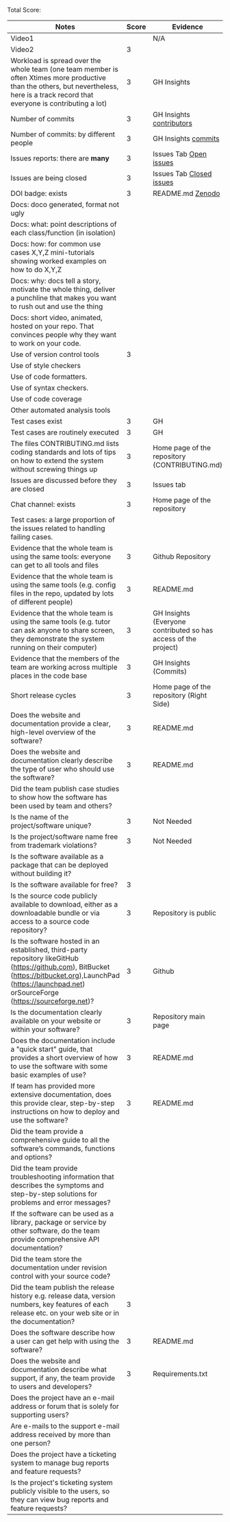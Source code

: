 Total Score: 

|Notes|Score|Evidence|
|-----|---------|---------|
|Video1|  | N/A | 
|Video2| 3 |  | 
|Workload is spread over the whole team (one team member is often Xtimes more productive than the others, but nevertheless, here is a track record that everyone is contributing a lot)| 3 | GH Insights |
|Number of commits| 3 | GH Insights [contributors](https://github.com/dnellur4/flood_detection_model/graphs/contributors)|
|Number of commits: by different people| 3 | GH Insights [commits](https://github.com/dnellur4/flood_detection_model/graphs/commit-activity) |
|Issues reports: there are **many**| 3 | Issues Tab [Open issues](https://github.com/dnellur4/flood_detection_model/issues?q=is%3Aissue+is%3Aopen)|
|Issues are being closed| 3 | Issues Tab [Closed issues](https://github.com/dnellur4/flood_detection_model/issues?q=is%3Aissue+is%3Aclosed)|
|DOI badge: exists| 3 | README.md [Zenodo](https://zenodo.org/record/7158368#.Y0Cd-OzMK3I)|
|Docs: doco generated, format not ugly |  |  |
|Docs: what: point descriptions of each class/function (in isolation) |  |  
|Docs: how: for common use cases X,Y,Z mini-tutorials showing worked examples on how to do X,Y,Z|  |  |
|Docs: why: docs tell a story, motivate the whole thing, deliver a punchline that makes you want to rush out and use the thing|  | 
|Docs: short video, animated, hosted on your repo. That convinces people why they want to work on your code.|  | 
|Use of version control tools| 3 |  |
|Use of style checkers |  |  |
|Use of code formatters. |  |  |
|Use of syntax checkers. |  |  |
|Use of code coverage |  |  |
|Other automated analysis tools|  |  |
|Test cases exist| 3 | GH |
|Test cases are routinely executed| 3 | GH |
|The files CONTRIBUTING.md lists coding standards and lots of tips on how to extend the system without screwing things up| 3 | Home page of the repository (CONTRIBUTING.md) |
|Issues are discussed before they are closed| 3 | Issues tab |
|Chat channel: exists| 3 | Home page of the repository |
|Test cases: a large proportion of the issues related to handling failing cases.|  |  |
|Evidence that the whole team is using the same tools: everyone can get to all tools and files| 3 | Github Repository
|Evidence that the whole team is using the same tools (e.g. config files in the repo, updated by lots of different people)| 3 | README.md
|Evidence that the whole team is using the same tools (e.g. tutor can ask anyone to share screen, they demonstrate the system running on their computer)| 3 | GH Insights (Everyone contributed so has access of the project)
|Evidence that the members of the team are working across multiple places in the code base| 3 | GH Insights (Commits)
|Short release cycles | 3 | Home page of the repository (Right Side) |
|Does the website and documentation provide a clear, high-level overview of the software? | 3 | README.md
|Does the website and documentation clearly describe the type of user who should use the software? | 3 | README.md
|Did the team publish case studies to show how the software has been used by team and others? |  | 
|Is the name of the project/software unique? | 3 | Not Needed
|Is the project/software name free from trademark violations? | 3 | Not Needed
|Is the software available as a package that can be deployed without building it? |  | 
|Is the software available for free? | 3 | 
|Is the source code publicly available to download, either as a downloadable bundle or via access to a source code repository? | 3 | Repository is public
|Is the software hosted in an established, third-party repository likeGitHub (https://github.com), BitBucket (https://bitbucket.org),LaunchPad (https://launchpad.net) orSourceForge (https://sourceforge.net)? | 3 | Github
|Is the documentation clearly available on your website or within your software? | 3 | Repository main page
|Does the documentation include a "quick start" guide, that provides a short overview of how to use the software with some basic examples of use? | 3 | README.md
|If team has provided more extensive documentation, does this provide clear, step-by-step instructions on how to deploy and use the software? | 3 | README.md
|Did the team provide a comprehensive guide to all the software’s commands, functions and options? |  | 
|Did the team provide troubleshooting information that describes the symptoms and step-by-step solutions for problems and error messages? |  | 
|If the software can be used as a library, package or service by other software, do the team provide comprehensive API documentation? |  | 
|Did the team store the documentation under revision control with your source code? |  | 
|Did the team publish the release history e.g. release data, version numbers, key features of each release etc. on your web site or in the documentation? | 3 | 
|Does the software describe how a user can get help with using the software? | 3 | README.md
|Does the website and documentation describe what support, if any, the team provide to users and developers? | 3 | Requirements.txt
|Does the project have an e-mail address or forum that is solely for supporting users? |  | 
|Are e-mails to the support e-mail address received by more than one person? |  | 
|Does the project have a ticketing system to manage bug reports and feature requests? |  | 
|Is the project's ticketing system publicly visible to the users, so they can view bug reports and feature requests? |  | 
